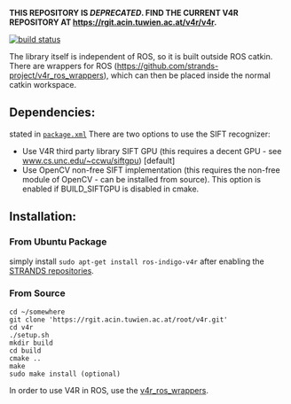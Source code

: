 **THIS REPOSITORY IS _DEPRECATED_. FIND THE CURRENT V4R REPOSITORY AT https://rgit.acin.tuwien.ac.at/v4r/v4r.**

      

  
[![build status](https://rgit.acin.tuwien.ac.at/root/v4r/badges/master/build.svg)](https://rgit.acin.tuwien.ac.at/root/v4r/commits/master)

The library itself is independent of ROS, so it is built outside ROS catkin. There are wrappers for ROS (https://github.com/strands-project/v4r_ros_wrappers), which can then be placed inside the normal catkin workspace.

## Dependencies:  
stated in [`package.xml`](https://github.com/strands-project/v4r/blob/master/package.xml)
There are two options to use the SIFT recognizer:
 - Use V4R third party library SIFT GPU (this requires a decent GPU - see www.cs.unc.edu/~ccwu/siftgpu) [default]
 - Use OpenCV non-free SIFT implementation (this requires the non-free module of OpenCV - can be installed from source). This option is enabled if BUILD_SIFTGPU is disabled in cmake.

## Installation:  

### From Ubuntu Package  
simply install `sudo apt-get install ros-indigo-v4r` after enabling the [STRANDS repositories](https://github.com/strands-project-releases/strands-releases/wiki#using-the-strands-repository).

### From Source  
```
cd ~/somewhere
git clone 'https://rgit.acin.tuwien.ac.at/root/v4r.git'
cd v4r
./setup.sh
mkdir build
cd build
cmake ..
make
sudo make install (optional)
```

In order to use V4R in ROS, use the [v4r_ros_wrappers](https://github.com/strands-project/v4r_ros_wrappers/blob/master/Readme.md).
